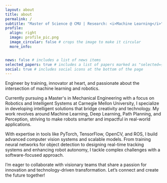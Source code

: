 ```yaml
---
layout: about
title: about
permalink: /
subtitle: "Master of Science @ CMU | Research: <i>Machine Learning</i>"
profile:
  align: right
  image: profile_pic.png
  image_circular: false # crops the image to make it circular
  more_info: 


news: false # includes a list of news items
selected_papers: true # includes a list of papers marked as "selected={true}"
social: true # includes social icons at the bottom of the page
---
```


Engineer by training, innovator at heart, and passionate about the intersection of machine learning and robotics.

Currently pursuing a Master's in Mechanical Engineering with a focus on Robotics and Intelligent Systems at Carnegie Mellon University, I specialize in developing intelligent solutions that bridge creativity and technology. My work revolves around Machine Learning, Deep Learning, Path Planning, and Perception, striving to make robots smarter and impactful in real-world applications.

With expertise in tools like PyTorch, TensorFlow, OpenCV, and ROS, I build advanced computer vision systems and scalable models. From training neural networks for object detection to designing real-time tracking systems and enhancing robot autonomy, I tackle complex challenges with a software-focused approach.

I’m eager to collaborate with visionary teams that share a passion for innovation and technology-driven transformation. Let’s connect and create the future together!